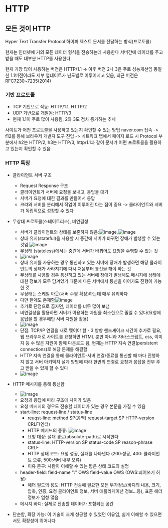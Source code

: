 # HTTP

## 모든 것이 HTTP
Hyper Text Transfer Protocol
하이퍼 텍스트 문서를 전달하는 방식(프로토콜)

현재는 인터넷에 거의 모든 데이터 형식을 전송하는데 사용한다
서버간에 데이터를 주고 받을 때도 대부분 HTTP를 사용한다

현재 가장 많이 사용하는 버전은 HTTP/1.1 -> 이후 버전 2나 3은 주로 성능개선임
동일한 1.1버전이라도 세부 업데이트가 년도별로 이루어지고 있음, 최근 버전은 RFC7230~7235(2014)

### 기반 프로토콜
- TCP 기반으로 작동: HTTP/1.1, HTTP/2
- UDP 기반으로 개발됨: HTTP/3
- 현재 1.1이 주로 많이 사용됨, 2와 3도 점차 증가하는 추세

사이트가 어떤 프로토콜을 사용하고 있는지 확인할 수 있는 방법
naver.com 접속 -> f12를 통해 브라우저 개발자 도구 진입 -> 네트워크 탭에서 페이지 로드 시 Protocol 부분에서 h2는 HTTP/2, h3는 HTTP/3, http/1.1과 같이
문서가 어떤 프로토콜을 활용하고 있는지 확인할 수 있음

### HTTP 특징
- 클라이언트 서버 구조
  - Request Response 구조
  - 클라이언트가 서버에 요청을 보내고, 응답을 대기
  - 서버가 요청에 대한 결과를 만들어서 응답
  - 크라와 서버를 분리해서 작업이 이루어진 다는 점이 중요 -> 클라이언트와 서버가 독립적으로 성장할 수 있다

- 무상태 프로토콜(스테이트리스), 비연결성
  - 서버가 클라이언트의 상태를 보존하지 않음:![image](https://github.com/SAMEZ-0129/HTTP_Web_Basic_Study/assets/81644075/df1cc9aa-015e-41a8-996c-4ddebf9bd5ed),![image](https://github.com/SAMEZ-0129/HTTP_Web_Basic_Study/assets/81644075/0d1cef7c-528c-4957-a63b-a2ab6239a5af)
  - 상태 유지(stateful)을 사용할 시 중간에 서버가 바뀌면 장애가 발생할 수 있는 것임 ![image](https://github.com/SAMEZ-0129/HTTP_Web_Basic_Study/assets/81644075/929cb36a-8321-4a9f-9cfe-1213601b7e3c)
  - 무상태 (stateless)에서는 중간에 서버가 바뀌어도 요청을 수행할 수 있는 것
  - ![image](https://github.com/SAMEZ-0129/HTTP_Web_Basic_Study/assets/81644075/8796b19e-e3ce-4948-8576-ccd3d3df6e30)
  - 상태 유지를 사용하는 경우 통신하고 있는 서버에 장애가 발생하면 해당 클라이언트의 상태가 사라지기에 다시 처음부터 통신을 해야 하는 것
  - 무상태를 사용할 경우 통신하고 있는 서버에 장애가 발생해도 메시지에 상태에 대한 정보가 모두 담겨있기 때문에 다른 서버에서 통신을 이어가도 진행이 가능한 것
  - 무상태는 스케일 아웃(서버 수평 확장)하는데 매우 유리하다
  - 다만 한계도 존재함![image](https://github.com/SAMEZ-0129/HTTP_Web_Basic_Study/assets/81644075/b4583707-4ae6-4af6-9e95-16ae5f256591)
  - 추가로 단점으로 꼽자면, 데이터를 너무 많이 보냄
  - 비연결성을 활용하면 서버가 이용하는 자원을 최소한으로 줄일 수 있다(요청에 응답을 할 경우에만 서버 자원을 활용)
  - ![image](https://github.com/SAMEZ-0129/HTTP_Web_Basic_Study/assets/81644075/4312438e-01f7-447c-8aa3-742f8d624526)
  - 단점: TCP/IP 연결을 새로 맺어야 함 - 3 방향 핸드셰이크 시간이 추가로 필요, 웹 브라우저로 사이트를 요청하면 HTML 뿐만 아니라 자바스크립트, css, 이미지 등 수 많은 자원이 함께 다운로드 됨, 현재는 HTTP 지속 연결(persistent connections)로 해당 문제를 해결함
  - HTTP 지속 연결을 통해 클라이언트-서버 연결/종료를 통신할 때 마다 진행하지 않고 서버 아키텍처 설계 방법에 따라 한번의 연결로 요청과 응답을 전부 주고 받을 수 있게 할 수 있다
  - ![image](https://github.com/SAMEZ-0129/HTTP_Web_Basic_Study/assets/81644075/074c82a2-d891-4a73-8e2e-2c199332e9eb)

- HTTP 메시지를 통해 통신함
  - ![image](https://github.com/SAMEZ-0129/HTTP_Web_Basic_Study/assets/81644075/02a8d5e7-dcea-47cc-b64b-09410e2259eb)
  - 요청과 응답에 따라 구조에 차이가 있음
  - 요청 메시지의 경우도 전송할 데이터가 있는 경우 본문을 가질 수 있음
  - start-line: request-line / status-line
    - reuqst-line: method SP(공백) request-target SP HTTP-version CRLF(엔터)
    - HTTP 메서드의 종류: ![image](https://github.com/SAMEZ-0129/HTTP_Web_Basic_Study/assets/81644075/ea18a71e-3265-4d77-8874-b28a0a50f82f)
    - 요청 대상: 절대 경로(absolute-path)로 시작한다
    - status-line: HTTP-version SP status-code SP reason-phrase CRLF
    - HTTP 상태 코드: 요청 성공, 실패를 나타낸다 (200:성공, 400: 클라이언트 오류, 500:서버 내부 오류)
    - 이유 문구: 사람이 이해할 수 있는 짧은 상태 코드의 설명
  - header-field: field-name ":" OWS field-value OWS (OWS:띄어쓰기 허용)
    - 헤더 필드의 용도: HTTP 전송에 필요한 모든 부가정보(바디의 내용, 크기, 압축, 인증, 요청 클라이언트 정보, 서버 애플리케이션 정보...등), 표준 헤더 정보가 엄청 많음
  - 메시지 바디: 실제로 전송할 데이터가 포함되는 공간

- 단순함, 확장 가능: 이 기술이 크게 성공할 수 있었던 이유임, 쉽게 이해할 수 있으면서도 확장성이 뛰어나다


